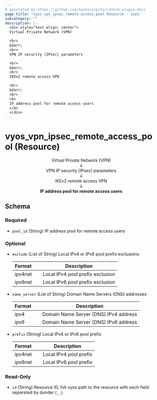 ```yaml
---
# generated by https://github.com/hashicorp/terraform-plugin-docs
page_title: "vyos_vpn_ipsec_remote_access_pool Resource - vyos"
subcategory: ""
description: |-
  <div style="text-align: center">
  Virtual Private Network (VPN)

  <br>
  &darr;
  <br>
  VPN IP security (IPsec) parameters

  <br>
  &darr;
  <br>
  IKEv2 remote access VPN

  <br>
  &darr;
  <br>
  <b>
  IP address pool for remote access users
  </b>
  </div>
---
```


# vyos_vpn_ipsec_remote_access_pool (Resource)

<div style="text-align: center">
Virtual Private Network (VPN)

<br>
&darr;
<br>
VPN IP security (IPsec) parameters

<br>
&darr;
<br>
IKEv2 remote access VPN

<br>
&darr;
<br>
<b>
IP address pool for remote access users
</b>
</div>



<!-- schema generated by tfplugindocs -->
## Schema

### Required

- `pool_id` (String) IP address pool for remote access users

### Optional

- `exclude` (List of String) Local IPv4 or IPv6 pool prefix exclusions

    |  Format &emsp; | Description  |
    |----------|---------------|
    |  ipv4net  &emsp; |  Local IPv4 pool prefix exclusion  |
    |  ipv6net  &emsp; |  Local IPv6 pool prefix exclusion  |
- `name_server` (List of String) Domain Name Servers (DNS) addresses

    |  Format &emsp; | Description  |
    |----------|---------------|
    |  ipv4  &emsp; |  Domain Name Server (DNS) IPv4 address  |
    |  ipv6  &emsp; |  Domain Name Server (DNS) IPv6 address  |
- `prefix` (String) Local IPv4 or IPv6 pool prefix

    |  Format &emsp; | Description  |
    |----------|---------------|
    |  ipv4net  &emsp; |  Local IPv4 pool prefix  |
    |  ipv6net  &emsp; |  Local IPv6 pool prefix  |

### Read-Only

- `id` (String) Resource ID, full vyos path to the resource with each field seperated by dunder (`__`).
